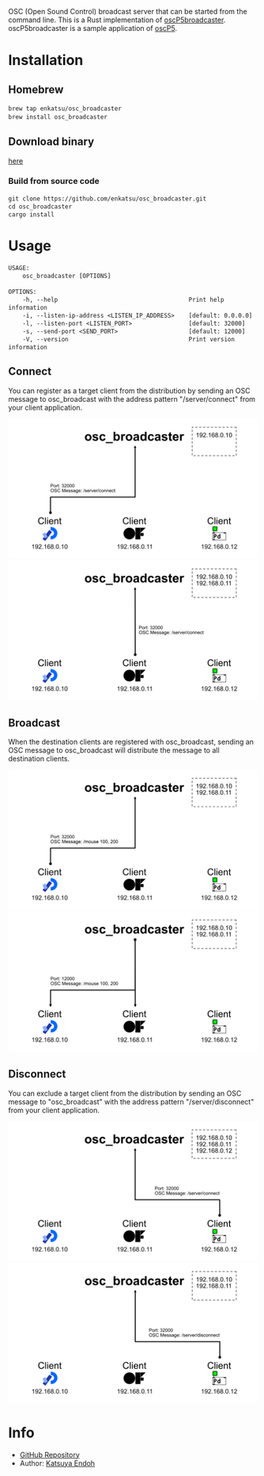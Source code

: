 OSC (Open Sound Control) broadcast server that can be started from the command line.
This is a Rust implementation of <a href="https://sojamo.de/libraries/oscP5/examples/oscP5broadcaster/oscP5broadcaster.pde" target="_blank">oscP5broadcaster</a>.
oscP5broadcaster is a sample application of <a href="https://sojamo.de/libraries/oscP5/" target="_blank">oscP5</a>.

# Installation

## Homebrew

```sh
brew tap enkatsu/osc_broadcaster
brew install osc_broadcaster
```

## Download binary

[here](https://github.com/enkatsu/osc_broadcaster/releases)

### Build from source code

```shell
git clone https://github.com/enkatsu/osc_broadcaster.git
cd osc_broadcaster
cargo install
```

# Usage

```
USAGE:
    osc_broadcaster [OPTIONS]

OPTIONS:
    -h, --help                                     Print help information
    -i, --listen-ip-address <LISTEN_IP_ADDRESS>    [default: 0.0.0.0]
    -l, --listen-port <LISTEN_PORT>                [default: 32000]
    -s, --send-port <SEND_PORT>                    [default: 12000]
    -V, --version                                  Print version information
```

## Connect

You can register as a target client from the distribution by sending an OSC message to osc_broadcast with the address pattern "/server/connect" from your client application.

![](image/figure/1.png)
![](image/figure/2.png)

## Broadcast

When the destination clients are registered with osc_broadcast, sending an OSC message to osc_broadcast will distribute the message to all destination clients.

![](docs/image/figure/3.png)
![](docs/image/figure/4.png)

## Disconnect

You can exclude a target client from the distribution by sending an OSC message to "osc_broadcast" with the address pattern "/server/disconnect" from your client application.

![](docs/image/figure/5.png)
![](docs/image/figure/8.png)

# Info

- <a href="https://github.com/enkatsu/osc_broadcaster" target="_blank">GitHub Repository</a>
- Author: <a href="https://enkatsu.org" target="_blank">Katsuya Endoh</a>
